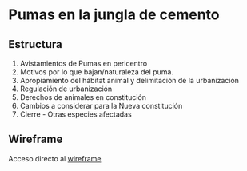 # Pumas en la jungla de cemento
## Estructura
1. Avistamientos de Pumas en pericentro
2. Motivos por lo que bajan/naturaleza del puma.
3. Apropiamiento del hábitat animal y delimitación de la urbanización
4. Regulación de urbanización
5. Derechos de animales en constitución
6. Cambios a considerar para la Nueva constitución
7. Cierre - Otras especies afectadas

## Wireframe
Acceso directo al [wireframe](https://kugagraphic.github.io/Avance-nov16/)



